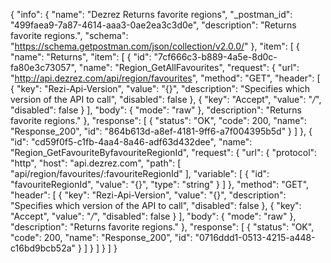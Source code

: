 {
  "info": {
    "name": "Dezrez Returns favorite regions",
    "_postman_id": "499faea9-7a87-4614-aaa3-0ae2ea3c3d0e",
    "description": "Returns favorite regions.",
    "schema": "https://schema.getpostman.com/json/collection/v2.0.0/"
  },
  "item": [
    {
      "name": "Returns",
      "item": [
        {
          "id": "7cf666c3-b889-4a5e-8d0c-fa80e3c73057",
          "name": "Region_GetAllFavourites",
          "request": {
            "url": "http://api.dezrez.com/api/region/favourites",
            "method": "GET",
            "header": [
              {
                "key": "Rezi-Api-Version",
                "value": "{}",
                "description": "Specifies which version of the API to call",
                "disabled": false
              },
              {
                "key": "Accept",
                "value": "*/*",
                "disabled": false
              }
            ],
            "body": {
              "mode": "raw"
            },
            "description": "Returns favorite regions."
          },
          "response": [
            {
              "status": "OK",
              "code": 200,
              "name": "Response_200",
              "id": "864b613d-a8ef-4181-9ff6-a7f004395b5d"
            }
          ]
        },
        {
          "id": "cd59f0f5-c1fb-4aa4-8a46-adf63d432dee",
          "name": "Region_GetFavouriteByfavouriteRegionId",
          "request": {
            "url": {
              "protocol": "http",
              "host": "api.dezrez.com",
              "path": [
                "api/region/favourites/:favouriteRegionId"
              ],
              "variable": [
                {
                  "id": "favouriteRegionId",
                  "value": "{}",
                  "type": "string"
                }
              ]
            },
            "method": "GET",
            "header": [
              {
                "key": "Rezi-Api-Version",
                "value": "{}",
                "description": "Specifies which version of the API to call",
                "disabled": false
              },
              {
                "key": "Accept",
                "value": "*/*",
                "disabled": false
              }
            ],
            "body": {
              "mode": "raw"
            },
            "description": "Returns favorite regions."
          },
          "response": [
            {
              "status": "OK",
              "code": 200,
              "name": "Response_200",
              "id": "0716ddd1-0513-4215-a448-c16bd9bcb52a"
            }
          ]
        }
      ]
    }
  ]
}